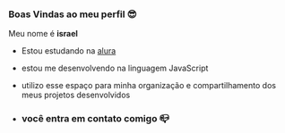 
### Boas Vindas ao meu perfil 😎

Meu nome é **israel**

- Estou estudando na [alura](https://www.alura.com.br)
- estou me desenvolvendo na linguagem JavaScript
- utilizo esse espaço para minha organização e compartilhamento dos meus projetos desenvolvidos

- ### você entra em contato comigo 📪
